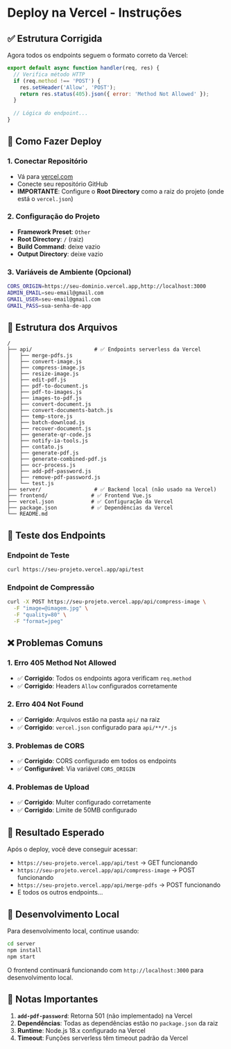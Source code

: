 # Deploy na Vercel - Instruções

## ✅ Estrutura Corrigida

Agora todos os endpoints seguem o formato correto da Vercel:

```javascript
export default async function handler(req, res) {
  // Verifica método HTTP
  if (req.method !== 'POST') {
    res.setHeader('Allow', 'POST');
    return res.status(405).json({ error: 'Method Not Allowed' });
  }
  
  // Lógica do endpoint...
}
```

## 🚀 Como Fazer Deploy

### 1. Conectar Repositório
- Vá para [vercel.com](https://vercel.com)
- Conecte seu repositório GitHub
- **IMPORTANTE**: Configure o **Root Directory** como a raiz do projeto (onde está o `vercel.json`)

### 2. Configuração do Projeto
- **Framework Preset**: `Other`
- **Root Directory**: `/` (raiz)
- **Build Command**: deixe vazio
- **Output Directory**: deixe vazio

### 3. Variáveis de Ambiente (Opcional)
```bash
CORS_ORIGIN=https://seu-dominio.vercel.app,http://localhost:3000
ADMIN_EMAIL=seu-email@gmail.com
GMAIL_USER=seu-email@gmail.com
GMAIL_PASS=sua-senha-de-app
```

## 📁 Estrutura dos Arquivos

```
/
├── api/                    # ✅ Endpoints serverless da Vercel
│   ├── merge-pdfs.js
│   ├── convert-image.js
│   ├── compress-image.js
│   ├── resize-image.js
│   ├── edit-pdf.js
│   ├── pdf-to-document.js
│   ├── pdf-to-images.js
│   ├── images-to-pdf.js
│   ├── convert-document.js
│   ├── convert-documents-batch.js
│   ├── temp-store.js
│   ├── batch-download.js
│   ├── recover-document.js
│   ├── generate-qr-code.js
│   ├── notify-ia-tools.js
│   ├── contato.js
│   ├── generate-pdf.js
│   ├── generate-combined-pdf.js
│   ├── ocr-process.js
│   ├── add-pdf-password.js
│   ├── remove-pdf-password.js
│   └── test.js
├── server/                 # ✅ Backend local (não usado na Vercel)
├── frontend/              # ✅ Frontend Vue.js
├── vercel.json            # ✅ Configuração da Vercel
├── package.json           # ✅ Dependências da Vercel
└── README.md
```

## 🔧 Teste dos Endpoints

### Endpoint de Teste
```bash
curl https://seu-projeto.vercel.app/api/test
```

### Endpoint de Compressão
```bash
curl -X POST https://seu-projeto.vercel.app/api/compress-image \
  -F "image=@imagem.jpg" \
  -F "quality=80" \
  -F "format=jpeg"
```

## ❌ Problemas Comuns

### 1. Erro 405 Method Not Allowed
- ✅ **Corrigido**: Todos os endpoints agora verificam `req.method`
- ✅ **Corrigido**: Headers `Allow` configurados corretamente

### 2. Erro 404 Not Found
- ✅ **Corrigido**: Arquivos estão na pasta `api/` na raiz
- ✅ **Corrigido**: `vercel.json` configurado para `api/**/*.js`

### 3. Problemas de CORS
- ✅ **Corrigido**: CORS configurado em todos os endpoints
- ✅ **Configurável**: Via variável `CORS_ORIGIN`

### 4. Problemas de Upload
- ✅ **Corrigido**: Multer configurado corretamente
- ✅ **Corrigido**: Limite de 50MB configurado

## 🎯 Resultado Esperado

Após o deploy, você deve conseguir acessar:

- `https://seu-projeto.vercel.app/api/test` → GET funcionando
- `https://seu-projeto.vercel.app/api/compress-image` → POST funcionando
- `https://seu-projeto.vercel.app/api/merge-pdfs` → POST funcionando
- E todos os outros endpoints...

## 🔄 Desenvolvimento Local

Para desenvolvimento local, continue usando:

```bash
cd server
npm install
npm start
```

O frontend continuará funcionando com `http://localhost:3000` para desenvolvimento local.

## 📝 Notas Importantes

1. **`add-pdf-password`**: Retorna 501 (não implementado) na Vercel
2. **Dependências**: Todas as dependências estão no `package.json` da raiz
3. **Runtime**: Node.js 18.x configurado na Vercel
4. **Timeout**: Funções serverless têm timeout padrão da Vercel
